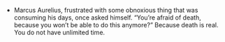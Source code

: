 -  Marcus Aurelius, frustrated with some obnoxious thing that was consuming his days, once asked himself.
    “You’re afraid of death, because you won’t be able to do this anymore?”
    Because death is real. You do not have unlimited time.


